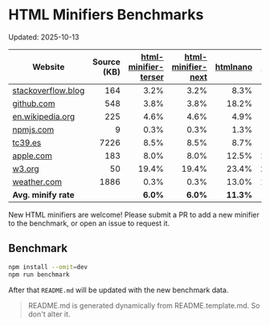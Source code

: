 # HTML Minifiers Benchmarks

Updated: 2025-10-13

[html-minifier-terser]: https://www.npmjs.com/package/html-minifier-terser/v/7.2.0
[html-minifier-next]: https://www.npmjs.com/package/html-minifier-next/v/2.1.7
[htmlnano]: https://www.npmjs.com/package/htmlnano/v/2.1.5
[minify]: https://www.npmjs.com/package/@tdewolff/minify/v/2.24.3
[minify-html]: https://www.npmjs.com/package/@minify-html/node/v/0.16.4

| Website                                                     | Source (KB) | [html-minifier-terser] | [html-minifier-next] | [htmlnano] | [minify] | [minify-html] |
| ----------------------------------------------------------- | ----------: | ---------------------: | -------------------: | ---------: | -------: | ------------: |
| [stackoverflow.blog](https://stackoverflow.blog/)           |         164 |                   3.2% |                 3.2% |       8.3% |     4.5% |          3.9% |
| [github.com](https://github.com/)                           |         548 |                   3.8% |                 3.8% |      18.2% |     8.1% |          6.5% |
| [en.wikipedia.org](https://en.wikipedia.org/wiki/Main_Page) |         225 |                   4.6% |                 4.6% |       4.9% |     6.1% |          2.9% |
| [npmjs.com](https://www.npmjs.com/package/eslint)           |           9 |                   0.3% |                 0.3% |       1.3% |     2.8% |          0.6% |
| [tc39.es](https://tc39.es/ecma262/)                         |        7226 |                   8.5% |                 8.5% |       8.7% |     9.5% |          9.2% |
| [apple.com](https://www.apple.com/)                         |         183 |                   8.0% |                 8.0% |      12.5% |    11.0% |          8.5% |
| [w3.org](https://www.w3.org/)                               |          50 |                  19.4% |                19.4% |      23.4% |    24.7% |         20.7% |
| [weather.com](https://weather.com)                          |        1886 |                   0.3% |                 0.3% |      13.0% |    11.6% |          0.7% |
| **Avg. minify rate**                                        |             |               **6.0%** |             **6.0%** |  **11.3%** | **9.8%** |      **6.6%** |

New HTML minifiers are welcome!
Please submit a PR to add a new minifier to the benchmark, or open an issue to request it.

## Benchmark

```bash
npm install --omit=dev
npm run benchmark
```

After that `README.md` will be updated with the new benchmark data.

> README.md is generated dynamically from README.template.md. So don't alter it.
